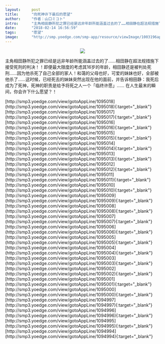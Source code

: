 ```yaml
---
layout:     post
title:      "向死神许下最后的愿望"
author:     "作者：山口ミコト"
intro:      "主角相田静所犯之罪已经是远非年龄所能涵盖过去的了……相田静在超法规措施下接受死刑的判决！！即便最大限度的考虑其16岁的年龄，相田静还是被判处死刑……因为他杀死了自己全部的家人！和蔼的父母也好，可爱的妹妹也好，全部被他杀了……这时候，已经死去的妹妹突然出现在他的面前，并告诉相田静：我死后成为了死神，死神的职责是给予将死之人一个「临终许愿」…… 在人生最末的瞬间，你会许下什么愿望？！"
date:       "2018-02-14 16:56:59"
tags:       "愿望"
image:      "http://smp.yoedge.com/smp-app/resource/viewImage/1003196appline.png"
---
```

<div style="text-align: center">
<p><img src="http://smp.yoedge.com/smp-app/resource/viewImage/1003196appline.png"/></p>
</div>
<p class="post-meta">
<span>主角相田静所犯之罪已经是远非年龄所能涵盖过去的了……相田静在超法规措施下接受死刑的判决！！即便最大限度的考虑其16岁的年龄，相田静还是被判处死刑……因为他杀死了自己全部的家人！和蔼的父母也好，可爱的妹妹也好，全部被他杀了……这时候，已经死去的妹妹突然出现在他的面前，并告诉相田静：我死后成为了死神，死神的职责是给予将死之人一个「临终许愿」…… 在人生最末的瞬间，你会许下什么愿望？！</span>
</p>
[http://smp3.yoedge.com/view/gotoAppLine/1095018](http://smp3.yoedge.com/view/gotoAppLine/1095018){:target="_blank"}
[http://smp3.yoedge.com/view/gotoAppLine/1095017](http://smp3.yoedge.com/view/gotoAppLine/1095017){:target="_blank"}
[http://smp3.yoedge.com/view/gotoAppLine/1095016](http://smp3.yoedge.com/view/gotoAppLine/1095016){:target="_blank"}
[http://smp3.yoedge.com/view/gotoAppLine/1095015](http://smp3.yoedge.com/view/gotoAppLine/1095015){:target="_blank"}
[http://smp3.yoedge.com/view/gotoAppLine/1095014](http://smp3.yoedge.com/view/gotoAppLine/1095014){:target="_blank"}
[http://smp3.yoedge.com/view/gotoAppLine/1095013](http://smp3.yoedge.com/view/gotoAppLine/1095013){:target="_blank"}
[http://smp3.yoedge.com/view/gotoAppLine/1095012](http://smp3.yoedge.com/view/gotoAppLine/1095012){:target="_blank"}
[http://smp3.yoedge.com/view/gotoAppLine/1095011](http://smp3.yoedge.com/view/gotoAppLine/1095011){:target="_blank"}
[http://smp3.yoedge.com/view/gotoAppLine/1095010](http://smp3.yoedge.com/view/gotoAppLine/1095010){:target="_blank"}
[http://smp3.yoedge.com/view/gotoAppLine/1095009](http://smp3.yoedge.com/view/gotoAppLine/1095009){:target="_blank"}
[http://smp3.yoedge.com/view/gotoAppLine/1095008](http://smp3.yoedge.com/view/gotoAppLine/1095008){:target="_blank"}
[http://smp3.yoedge.com/view/gotoAppLine/1095007](http://smp3.yoedge.com/view/gotoAppLine/1095007){:target="_blank"}
[http://smp3.yoedge.com/view/gotoAppLine/1095006](http://smp3.yoedge.com/view/gotoAppLine/1095006){:target="_blank"}
[http://smp3.yoedge.com/view/gotoAppLine/1095005](http://smp3.yoedge.com/view/gotoAppLine/1095005){:target="_blank"}
[http://smp3.yoedge.com/view/gotoAppLine/1095004](http://smp3.yoedge.com/view/gotoAppLine/1095004){:target="_blank"}
[http://smp3.yoedge.com/view/gotoAppLine/1095003](http://smp3.yoedge.com/view/gotoAppLine/1095003){:target="_blank"}
[http://smp3.yoedge.com/view/gotoAppLine/1095002](http://smp3.yoedge.com/view/gotoAppLine/1095002){:target="_blank"}
[http://smp3.yoedge.com/view/gotoAppLine/1095001](http://smp3.yoedge.com/view/gotoAppLine/1095001){:target="_blank"}
[http://smp3.yoedge.com/view/gotoAppLine/1095000](http://smp3.yoedge.com/view/gotoAppLine/1095000){:target="_blank"}
[http://smp3.yoedge.com/view/gotoAppLine/1094997](http://smp3.yoedge.com/view/gotoAppLine/1094997){:target="_blank"}
[http://smp3.yoedge.com/view/gotoAppLine/1094996](http://smp3.yoedge.com/view/gotoAppLine/1094996){:target="_blank"}
[http://smp3.yoedge.com/view/gotoAppLine/1094995](http://smp3.yoedge.com/view/gotoAppLine/1094995){:target="_blank"}
[http://smp3.yoedge.com/view/gotoAppLine/1094994](http://smp3.yoedge.com/view/gotoAppLine/1094994){:target="_blank"}


